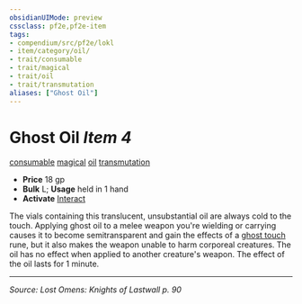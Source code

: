 ```yaml
---
obsidianUIMode: preview
cssclass: pf2e,pf2e-item
tags:
- compendium/src/pf2e/lokl
- item/category/oil/
- trait/consumable
- trait/magical
- trait/oil
- trait/transmutation
aliases: ["Ghost Oil"]
---
```

# Ghost Oil *Item 4*  
[consumable](consumable.md "Consumable Item Trait")  [magical](magical.md "Magical Item Trait")  [oil](oil.md "Oil Item Trait")  [transmutation](transmutation.md "Transmutation School Trait")  

- **Price** 18 gp
- **Bulk** L; **Usage** held in 1 hand
- **Activate** [Interact](interact.md)

The vials containing this translucent, unsubstantial oil are always cold to the touch. Applying ghost oil to a melee weapon you're wielding or carrying causes it to become semitransparent and gain the effects of a [ghost touch](ghost-touch.md) rune, but it also makes the weapon unable to harm corporeal creatures. The oil has no effect when applied to another creature's weapon. The effect of the oil lasts for 1 minute.


---
*Source: Lost Omens: Knights of Lastwall p. 90*